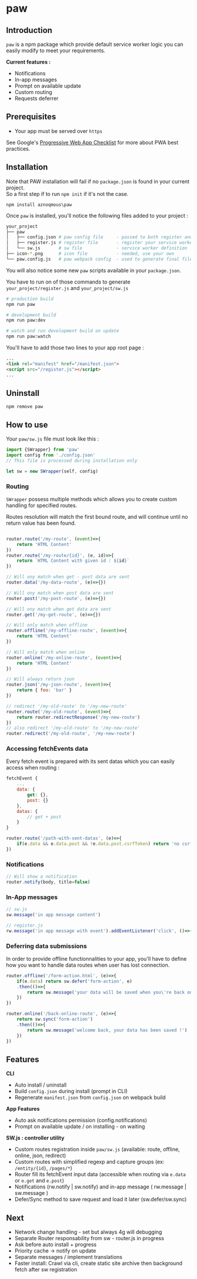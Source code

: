 # paw

## Introduction

`paw` is a npm package which provide default service worker logic you can easily modify to meet your requirements.

__Current features :__
- Notifications
- In-app messages
- Prompt on available update
- Custom routing
- Requests deferrer


## Prerequisites
- Your app must be served over `https`

See Google's [Progressive Web App Checklist](https://developers.google.com/web/progressive-web-apps/checklist) for more about PWA best practices.

## Installation

Note that PAW installation will fail if no `package.json` is found in your current project.  
So a first step if to run `npm init` if it's not the case.

`npm install aznoqmous\paw`  

Once `paw` is installed, you'll notice the following files added to your project :

```sh
your_project
├── paw
│   ├── config.json # paw config file     - passed to both register and sw, generate your /manifest.json
│   ├── register.js # register file       - register your service worker
│   └── sw.js       # sw file             - service worker definition
├── icon-*.png      # icon file           - needed, use your own
└── paw.config.js   # paw webpack config  - used to generate final files
```

You will also notice some new `paw` scripts available in your `package.json`.

You have to run on of those commands to generate `your_project/register.js` and `your_project/sw.js`  
```sh
# production build
npm run paw

# development build
npm run paw:dev

# watch and run development build on update
npm run paw:watch
```

You'll have to add those two lines to your app root page :
```html
...
<link rel="manifest" href="/manifest.json">
<script src="/register.js"></script>
...
```

## Uninstall
`npm remove paw`


## How to use
Your `paw/sw.js` file must look like this :
```js
import {SWrapper} from 'paw'
import config from './config.json'
// This file is processed during installation only

let sw = new SWrapper(self, config)
```

### Routing
`SWrapper` possess multiple methods which allows you to create custom handling for specified routes.

Routes resolution will match the first bound route, and will continue until no return value has been found.

```js

router.route('/my-route', (event)=>{
    return 'HTML Content'
})
router.route('/my-route/{id}', (e, id)=>{
    return `HTML Content with given id : ${id}`
})

// Will ony match when get - post data are sent
router.data('/my-data-route', (e)=>{})

// Will ony match when post data are sent
router.post('/my-post-route', (e)=>{})

// Will ony match when get data are sent
router.get('/my-get-route', (e)=>{})

// Will only match when offline
router.offline('/my-offline-route', (event)=>{
    return 'HTML Content'
})

// Will only match when online
router.online('/my-online-route', (event)=>{
    return 'HTML Content'
})

// Will always return json
router.json('/my-json-route', (event)=>{
    return { foo: 'bar' }
})

// redirect '/my-old-route' to '/my-new-route'
router.route('/my-old-route', (event)=>{
    return router.redirectResponse('/my-new-route')
})
// also redirect '/my-old-route' to '/my-new-route'
router.redirect('/my-old-route', '/my-new-route')

```

### Accessing fetchEvents data
Every fetch event is prepared with its sent datas which you can easily access when routing :
```js
fetchEvent {
    ...
    data: {
        get: {},
        post: {}
    },
    datas: {
        // get + post
    }
}
```
```js
router.route('/path-with-sent-datas', (e)=>{
    if(e.data && e.data.post && !e.data.post.csrfToken) return 'no csrf token :('
})
```

### Notifications
```js
// Will show a notification
router.notify(body, title=false)
```

### In-App messages
```js
// sw.js
sw.message('in app message content')

// register.js
rw.message('in app message with event').addEventListener('click', ()=>{ /* do something */ })
```

### Deferring data submissions
In order to provide offline functionnalities to your app, you'll have to define how you want to
handle data routes when user has lost connection.

```js
router.offline('/form-action.html', (e)=>{
    if(e.data) return sw.defer('form-action', e)
    .then(()=>{
        return sw.message('your data will be saved when you\'re back online')
    })
})

router.online('/back-online-route', (e)=>{
    return sw.sync('form-action')
    .then(()=>{
        return sw.message('welcome back, your data has been saved !')
    })
})
```

## Features
__CLI__
- Auto install / uninstall
- Build `config.json` during install (prompt in CLI)
- Regenerate `manifest.json` from `config.json` on webpack build

__App Features__
- Auto ask notifications permission (config.notifications)
- Prompt on available update / on installing - on waiting

__SW.js : controller utility__
- Custom routes registration inside `paw/sw.js` (available: route, offline, online, json, redirect)
- Custom routes with simplified regexp and capture groups (ex: `/entity/{id}`, `/pages/*`)
- Router fill its fetchEvent input data (accessible when routing via `e.data` or `e.get` and `e.post`)
- Notifications (rw.notify | sw.notify) and in-app message ( rw.message | sw.message )
- Defer/Sync method to save request and load it later (sw.defer/sw.sync)

## Next
- Network change handling - set but always 4g will debugging
- Separate Router responsability from sw - router.js in progress
- Ask before auto install + progress
- Priority cache -> notify on update
- Separate messages / implement translations
- Faster install: Crawl via cli, create static site archive then background fetch after sw registration
